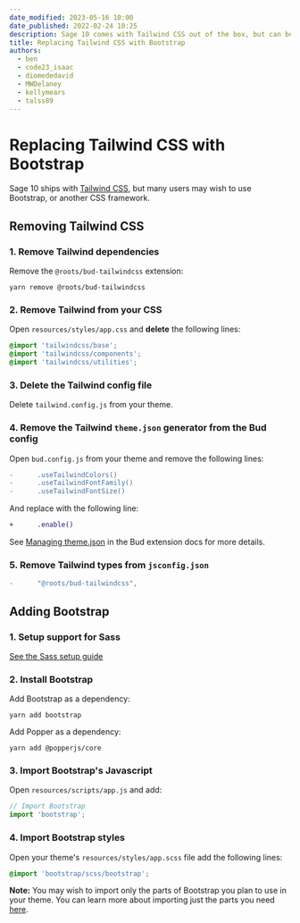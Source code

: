 ```yaml
---
date_modified: 2023-05-16 10:00
date_published: 2022-02-24 10:25
description: Sage 10 comes with Tailwind CSS out of the box, but can be replaced with Bootstrap or any other CSS framework.
title: Replacing Tailwind CSS with Bootstrap
authors:
  - ben
  - code23_isaac
  - diomededavid
  - MWDelaney
  - kellymears
  - talss89
---
```


# Replacing Tailwind CSS with Bootstrap

Sage 10 ships with [Tailwind CSS](https://tailwindcss.com), but many users may wish to use Bootstrap, or another CSS framework. 

## Removing Tailwind CSS

### 1. Remove Tailwind dependencies

Remove the `@roots/bud-tailwindcss` extension:

```shell
yarn remove @roots/bud-tailwindcss
```

### 2. Remove Tailwind from your CSS

Open `resources/styles/app.css` and **delete** the following lines:

```css
@import 'tailwindcss/base';
@import 'tailwindcss/components';
@import 'tailwindcss/utilities';
```

### 3. Delete the Tailwind config file

Delete `tailwind.config.js` from your theme.

### 4. Remove the Tailwind `theme.json` generator from the Bud config

Open `bud.config.js` from your theme and remove the following lines:

```diff
-      .useTailwindColors()
-      .useTailwindFontFamily()
-      .useTailwindFontSize()
```

And replace with the following line:

```diff
+      .enable()
```

See [Managing theme.json](https://bud.js.org/extensions/sage/theme.json) in the Bud extension docs for more details.

### 5. Remove Tailwind types from `jsconfig.json`

```diff
-      "@roots/bud-tailwindcss",
```

## Adding Bootstrap

### 1. Setup support for Sass

[See the Sass setup guide](/sage/docs/sass/)

### 2. Install Bootstrap

Add Bootstrap as a dependency:

```shell
yarn add bootstrap
```

Add Popper as a dependency:

```shell
yarn add @popperjs/core
```

### 3. Import Bootstrap's Javascript

Open `resources/scripts/app.js` and add:

```javascript
// Import Bootstrap
import 'bootstrap';
```

### 4. Import Bootstrap styles

Open your theme's `resources/styles/app.scss` file add the following lines:

```css
@import 'bootstrap/scss/bootstrap';
```

**Note:** You may wish to import only the parts of Bootstrap you plan to use in your theme. You can learn more about importing just the parts you need [here](https://getbootstrap.com/docs/5.1/customize/sass/#importing).
